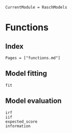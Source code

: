 ```@meta
CurrentModule = RaschModels
```

# Functions
## Index
```@index
Pages = ["functions.md"]
```
## Model fitting
```@docs
fit
```

## Model evaluation
```@docs
irf
iif
expected_score
information
```
